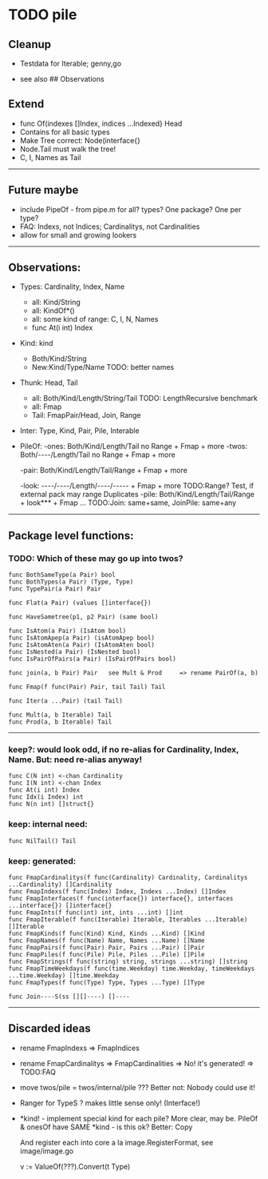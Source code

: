 # TODO pile

## Cleanup

- Testdata for Iterable; genny,go

- see also ## Observations

## Extend
- func Of(indexes []Index, indices ...Indexed} Head
- Contains for all basic types
- Make Tree correct: Node(interface{}
- Node.Tail must walk the tree!
- C, I, Names as Tail

---
## Future maybe

- include PipeOf - from pipe.m for all? types? One package? One per type?
- FAQ: Indexs, not Indices; Cardinalitys, not Cardinalities
- allow for small and growing lookers

---
## Observations:
- Types: Cardinality, Index, Name
	- all: Kind/String
	- all: KindOf*()
	- all: some kind of range: C, I, N, Names
	- func At(i int) Index

- Kind: kind
	- Both/Kind/String
	- New:Kind/Type/Name					TODO: better names

- Thunk: Head, Tail
	- all: Both/Kind/Length/String/Tail			TODO: LengthRecursive benchmark
	- all: Fmap
	- Tail: FmapPair/Head, Join, Range

- Inter: Type, Kind, Pair, Pile, Interable


- PileOf:
	-ones: Both/Kind/Length/Tail				no Range + Fmap + more
	-twos: Both/----/Length/Tail				no Range + Fmap + more

	-pair: Both/Kind/Length/Tail/Range + Fmap + more

	-look: ----/----/Length/----/----- + Fmap + more	TODO:Range? Test, if external pack may range Duplicates
	-pile: Both/Kind/Length/Tail/Range + look*** + Fmap ...	TODO:Join: same+same, JoinPile: same+any


---
## Package level functions:

### TODO: Which of these may go up into twos?

    func BothSameType(a Pair) bool
    func BothTypes(a Pair) (Type, Type)
    func TypePair(a Pair) Pair

    func Flat(a Pair) (values []interface{})

    func HaveSametree(p1, p2 Pair) (same bool)

    func IsAtom(a Pair) (IsAtom bool)
    func IsAtomApep(a Pair) (isAtomApep bool)
    func IsAtomAten(a Pair) (IsAtomAten bool)
    func IsNested(a Pair) (IsNested bool)
    func IsPairOfPairs(a Pair) (IsPairOfPairs bool)

    func join(a, b Pair) Pair	see Mult & Prod		=> rename PairOf(a, b)

    func Fmap(f func(Pair) Pair, tail Tail) Tail

    func Iter(a ...Pair) (tail Tail)

    func Mult(a, b Iterable) Tail
    func Prod(a, b Iterable) Tail

---
### keep?: would look odd, if no re-alias for Cardinality, Index, Name. But: need re-alias anyway!
    func C(N int) <-chan Cardinality
    func I(N int) <-chan Index
    func At(i int) Index
    func Idx(i Index) int
    func N(n int) []struct{}

### keep: internal need:
    func NilTail() Tail


### keep: generated:
    func FmapCardinalitys(f func(Cardinality) Cardinality, Cardinalitys ...Cardinality) []Cardinality
    func FmapIndexs(f func(Index) Index, Indexs ...Index) []Index
    func FmapInterfaces(f func(interface{}) interface{}, interfaces ...interface{}) []interface{}
    func FmapInts(f func(int) int, ints ...int) []int
    func FmapIterable(f func(Iterable) Iterable, Iterables ...Iterable) []Iterable
    func FmapKinds(f func(Kind) Kind, Kinds ...Kind) []Kind
    func FmapNames(f func(Name) Name, Names ...Name) []Name
    func FmapPairs(f func(Pair) Pair, Pairs ...Pair) []Pair
    func FmapPiles(f func(Pile) Pile, Piles ...Pile) []Pile
    func FmapStrings(f func(string) string, strings ...string) []string
    func FmapTimeWeekdays(f func(time.Weekday) time.Weekday, timeWeekdays ...time.Weekday) []time.Weekday
    func FmapTypes(f func(Type) Type, Types ...Type) []Type

    func Join----S(ss [][]----) []----

---
## Discarded ideas

- rename FmapIndexs		=> FmapIndices
- rename FmapCardinalitys	=> FmapCardinalities
=> No! it's generated! 
=> TODO:FAQ

- move twos/pile	=  twos/internal/pile ??? Better not: Nobody could use it!
- Ranger for TypeS ? makes little sense only! (Interface!)

- *kind! - implement special kind for each pile? More clear, may be.
  PileOf & onesOf have SAME *kind - is this ok?
  Better: Copy
  
  And register each into core a la image.RegisterFormat, see image/image.go

  v := ValueOf(???).Convert(t Type)

